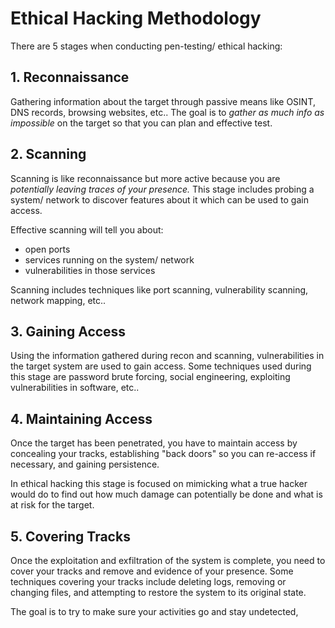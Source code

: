 
# Ethical Hacking Methodology
There are 5 stages when conducting pen-testing/ ethical hacking:
## 1. Reconnaissance
Gathering information about the target through passive means like OSINT, DNS records, browsing websites, etc.. The goal is to *gather as much info as impossible* on the target so that you can plan and effective test.
## 2. Scanning
Scanning is like reconnaissance but more active because you are *potentially leaving traces of your presence.* This stage includes probing a system/ network to discover features about it which can be used to gain access.

Effective scanning will tell you about:
- open ports
- services running on the system/ network
- vulnerabilities in those services

Scanning includes techniques like port scanning, vulnerability scanning, network mapping, etc..
## 3. Gaining Access
Using the information gathered during recon and scanning, vulnerabilities in the target system are used to gain access. Some techniques used during this stage are password brute forcing, social engineering, exploiting vulnerabilities in software, etc..
## 4. Maintaining Access
Once the target has been penetrated, you have to maintain access by concealing your tracks, establishing "back doors" so you can re-access if necessary, and gaining persistence.

In ethical hacking this stage is focused on mimicking what a true hacker would do to find out how much damage can potentially be done and what is at risk for the target.
## 5. Covering Tracks
Once the exploitation and exfiltration of the system is complete, you need to cover your tracks and remove and evidence of your presence. Some techniques covering your tracks include deleting logs, removing or changing files, and attempting to restore the system to its original state.

The goal is to try to make sure your activities go and stay undetected,